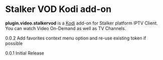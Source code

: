 # Stalker VOD Kodi add-on
**plugin.video.stalkervod** is a [Kodi](https://kodi.tv/) add-on for Stalker platform IPTV Client. You can watch Video On-Demand as well as TV Channels.

0.0.2 Add favorites context menu option and re-use existing token if possible

0.0.1 Initial Release